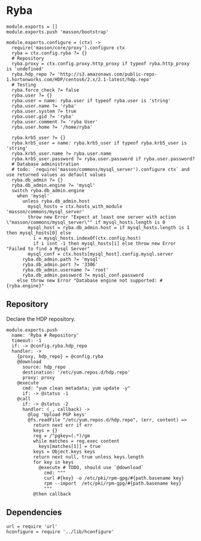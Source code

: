 
# Ryba

    module.exports = []
    module.exports.push 'masson/bootstrap'

    module.exports.configure = (ctx) ->
      require('masson/core/proxy').configure ctx
      ryba = ctx.config.ryba ?= {}
      # Repository
      ryba.proxy = ctx.config.proxy.http_proxy if typeof ryba.http_proxy is 'undefined'
      ryba.hdp_repo ?= 'http://s3.amazonaws.com/public-repo-1.hortonworks.com/HDP/centos6/2.x/2.1-latest/hdp.repo'
      # Testing
      ryba.force_check ?= false
      ryba.user ?= {}
      ryba.user = name: ryba.user if typeof ryba.user is 'string'
      ryba.user.name ?= 'ryba'
      ryba.user.system ?= true
      ryba.user.gid ?= 'ryba'
      ryba.user.comment ?= 'ryba User'
      ryba.user.home ?= '/home/ryba'

      ryba.krb5_user ?= {}
      ryba.krb5_user = name: ryba.krb5_user if typeof ryba.krb5_user is 'string'
      ryba.krb5_user.name ?= ryba.user.name
      ryba.krb5_user.password ?= ryba.user.password if ryba.user.password?
      # Database administration
      # todo: `require('masson/commons/mysql_server').configure ctx` and use returned values as default values
      ryba.db_admin ?= {}
      ryba.db_admin.engine ?= 'mysql'
      switch ryba.db_admin.engine
        when 'mysql'
          unless ryba.db_admin.host
            mysql_hosts = ctx.hosts_with_module 'masson/commons/mysql_server'
            throw new Error "Expect at least one server with action \"masson/commons/mysql_server\"" if mysql_hosts.length is 0
            mysql_host = ryba.db_admin.host = if mysql_hosts.length is 1 then mysql_hosts[0] else
              i = mysql_hosts.indexOf(ctx.config.host)
              if i isnt -1 then mysql_hosts[i] else throw new Error "Failed to find a Mysql Server"
            mysql_conf = ctx.hosts[mysql_host].config.mysql.server
          ryba.db_admin.path ?= 'mysql'
          ryba.db_admin.port ?= '3306'
          ryba.db_admin.username ?= 'root'
          ryba.db_admin.password ?= mysql_conf.password
        else throw new Error "Database engine not supported: #{ryba.engine}"

## Repository

Declare the HDP repository.

    module.exports.push
      name: 'Ryba # Repository'
      timeout: -1
      if: -> @config.ryba.hdp_repo
      handler: ->
        {proxy, hdp_repo} = @config.ryba
        @download
          source: hdp_repo
          destination: '/etc/yum.repos.d/hdp.repo'
          proxy: proxy
        @execute
          cmd: "yum clean metadata; yum update -y"
          if: -> @status -1
        @call
          if: -> @status -2
          handler: (_, callback) ->
            @log 'Upload PGP keys'
            @fs.readFile "/etc/yum.repos.d/hdp.repo", (err, content) =>
              return next err if err
              keys = {}
              reg = /^pgkey=(.*)/gm
              while matches = reg.exec content
                keys[matches[1]] = true
              keys = Object.keys keys
              return next null, true unless keys.length
              for key in keys
                @execute # TODO, should use `@download`
                  cmd: """
                  curl #{key} -o /etc/pki/rpm-gpg/#{path.basename key}
                  rpm --import  /etc/pki/rpm-gpg/#{path.basename key}
                  """
              @then callback


## Dependencies

    url = require 'url'
    hconfigure = require '../lib/hconfigure'
